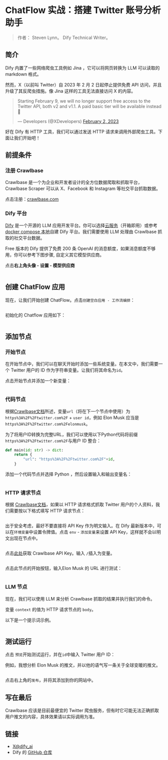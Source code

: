 # ChatFlow 实战：搭建 Twitter 账号分析助手

> 作者： Steven Lynn。 Dify Technical Writer。

## 简介

Dify 内置了一些网络爬虫工具例如 Jina ，它可以将网页转换为 LLM 可以读取的 markdown 格式。

然而，X（以前叫 Twitter）自 2023 年 2 月 2 日起停止提供免费 API 访问，并且升级了其反爬虫措施。像 Jina 这样的工具无法直接访问 X 的内容。

> Starting February 9, we will no longer support free access to the Twitter API, both v2 and v1.1. A paid basic tier will be available instead 🧵
>
> — Developers (@XDevelopers) [February 2, 2023](https://twitter.com/XDevelopers/status/1621026986784337922?ref\_src=twsrc%5Etfw)

好在 Dify 有 HTTP 工具，我们可以通过发送 HTTP 请求来调用外部爬虫工具。下面让我们开始吧！

## **前提条件**

### 注册 Crawlbase

Crawlbase 是一个为企业和开发者设计的全方位数据爬取和抓取平台，Crawlbase Scraper 可以从 X、Facebook 和 Instagram 等社交平台抓取数据。

点击注册：[crawlbase.com](https://crawlbase.com)

### Dify 平台

[Dify](https://cloud.dify.ai/) 是一个开源的 LLM 应用开发平台。你可以选择[云服务](https://cloud.dify.ai/)（开箱即用）或参考 [docker compose 本地](https://docs.dify.ai/getting-started/install-self-hosted)自建 Dify 平台。我们需要使用 LLM 处理由 Crawlbase 抓取的社交平台数据。

Free 版本的 Dify 提供了免费 200 条 OpenAI 的消息额度，如果消息额度不够用，你可以参考下图步骤, 自定义其它模型供应商。

点击**右上角头像 - 设置 - 模型供应商**

<figure><img src="../../.gitbook/assets/build-ai-image-generation-app-3.png" alt=""><figcaption></figcaption></figure>

## 创建 ChatFlow 应用

现在，让我们开始创建 ChatFlow。点击`创建空白应用 - 工作流编排`：

<figure><img src="../../.gitbook/assets/截屏2024-10-08 10.48.27.png" alt=""><figcaption></figcaption></figure>

初始化的 Chatflow 应用如下：

<figure><img src="../../.gitbook/assets/截屏2024-10-08 10.54.41.png" alt=""><figcaption></figcaption></figure>

## 添加节点

### 开始节点

在开始节点中，我们可以在聊天开始时添加一些系统变量。在本文中，我们需要一个 Twitter 用户的 ID 作为字符串变量。让我们将其命名为`id`。

点击开始节点并添加一个新变量：

<figure><img src="../../.gitbook/assets/截屏2024-10-08 11.02.42.png" alt=""><figcaption></figcaption></figure>

### 代码节点

根据[Crawlbase文档](https://crawlbase.com/docs/crawling-api/scrapers/#twitter-profile)所述，变量`url`（将在下一个节点中使用）为 `https%3A%2F%2Ftwitter.com%2F` + `user id`，例如 Elon Musk 应当是`https%3A%2F%2Ftwitter.com%2Felonmusk`。

为了将用户ID转换为完整URL，我们可以使用以下Python代码将前缀`https%3A%2F%2Ftwitter.com%2F`与用户 ID 整合：

```python
def main(id: str) -> dict:
    return {
        "url": "https%3A%2F%2Ftwitter.com%2F"+id,
    }
```

添加一个代码节点并选择 Python ，然后设置输入和输出变量名：

<figure><img src="../../.gitbook/assets/截屏2024-10-08 11.04.40.png" alt=""><figcaption></figcaption></figure>

### HTTP 请求节点

根据 [Crawlbase文档](https://crawlbase.com/docs/crawling-api/scrapers/#twitter-profile)，如果以 HTTP 请求格式抓取 Twitter 用户的个人资料，我们需要按以下格式填写 HTTP 请求节点：

<figure><img src="../../.gitbook/assets/截屏2024-10-08 11.07.54.png" alt=""><figcaption></figcaption></figure>

出于安全考虑，最好不要直接将 API Key 作为明文输入。在 Dify 最新版本中，可以在`环境变量`中设置令牌值。点击 `env` - `添加变量`来设置 API Key，这样就不会以明文出现在节点中。

<figure><img src="../../.gitbook/assets/截屏2024-10-08 11.14.08.png" alt=""><figcaption></figcaption></figure>

点击[此处](https://crawlbase.com/dashboard/account/docs)获取 Crawlbase API Key。输入 `/`插入为变量。

<figure><img src="../../.gitbook/assets/截屏2024-10-08 11.18.49.png" alt=""><figcaption></figcaption></figure>

点击此节点的开始按钮，输入Elon Musk 的 URL 进行测试：

<figure><img src="../../.gitbook/assets/截屏2024-10-08 11.32.38.png" alt=""><figcaption></figcaption></figure>

### LLM 节点

现在，我们可以使用 LLM 来分析 Crawlbase 抓取的结果并执行我们的命令。

变量 `context` 的值为 HTTP 请求节点的 `body`。

以下是一个提示词示例。

<figure><img src="../../.gitbook/assets/截屏2024-10-08 11.34.11.png" alt=""><figcaption></figcaption></figure>

## 测试运行

点击 `预览`开始测试运行，并在`id`中输入 Twitter 用户 ID：

例如，我想分析 Elon Musk 的推文，并以他的语气写一条关于全球变暖的推文。

<figure><img src="../../.gitbook/assets/%E6%88%AA%E5%B1%8F2024-09-02_23.47.20.png" alt=""><figcaption></figcaption></figure>

点击右上角的`发布`，并将其添加到你的网站中。

## 写在最后

Crawlbase 应该是目前最便宜的 Twitter 爬虫服务，但有时它可能无法正确抓取用户推文的内容，具体效果请以实际调用为准。

## 链接

* [X@dify\_ai](https://x.com/dify\_ai)
* Dify 的 [GitHub 仓库](https://github.com/langgenius/dify)
